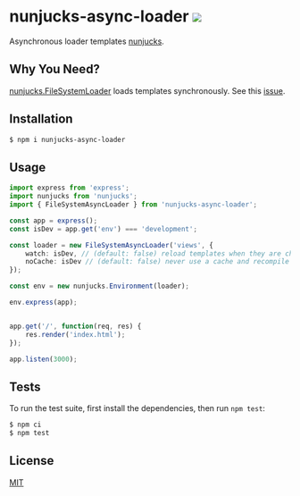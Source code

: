 # nunjucks-async-loader ![](https://github.com/pkolt/nunjucks-async-loader/workflows/main/badge.svg)

  Asynchronous loader templates [nunjucks](http://mozilla.github.io/nunjucks/).

## Why You Need?

  [nunjucks.FileSystemLoader](https://mozilla.github.io/nunjucks/api.html#filesystemloader) loads templates synchronously.
  See this [issue](https://github.com/mozilla/nunjucks/issues/726).

## Installation

```bash
$ npm i nunjucks-async-loader
```

## Usage

```typescript
import express from 'express';
import nunjucks from 'nunjucks';
import { FileSystemAsyncLoader } from 'nunjucks-async-loader';

const app = express();
const isDev = app.get('env') === 'development';

const loader = new FileSystemAsyncLoader('views', {
    watch: isDev, // (default: false) reload templates when they are changed.
    noCache: isDev // (default: false) never use a cache and recompile templates each time.
});

const env = new nunjucks.Environment(loader);

env.express(app);


app.get('/', function(req, res) {
    res.render('index.html');
});

app.listen(3000);
```

## Tests

  To run the test suite, first install the dependencies, then run `npm test`:

```bash
$ npm ci
$ npm test
```

## License

  [MIT](LICENSE.md)
